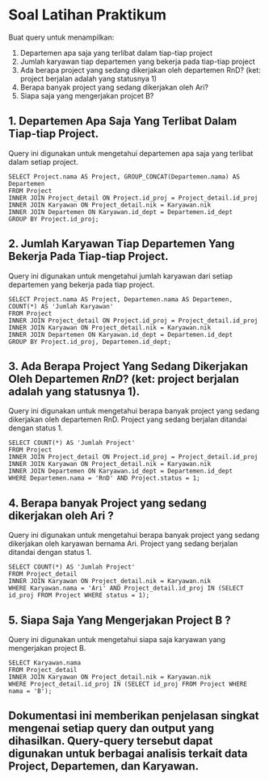 # Soal Latihan Praktikum
Buat query untuk menampilkan:
1. Departemen apa saja yang terlibat dalam tiap-tiap project
2. Jumlah karyawan tiap departemen yang bekerja pada tiap-tiap
project
3. Ada berapa project yang sedang dikerjakan oleh departemen RnD?
(ket: project berjalan adalah yang statusnya 1)
4. Berapa banyak project yang sedang dikerjakan oleh Ari?
5. Siapa saja yang mengerjakan projcet B?

## 1. Departemen Apa Saja Yang Terlibat Dalam Tiap-tiap Project.
Query ini digunakan untuk mengetahui departemen apa saja yang terlibat dalam setiap project.



```
SELECT Project.nama AS Project, GROUP_CONCAT(Departemen.nama) AS Departemen
FROM Project
INNER JOIN Project_detail ON Project.id_proj = Project_detail.id_proj
INNER JOIN Karyawan ON Project_detail.nik = Karyawan.nik
INNER JOIN Departemen ON Karyawan.id_dept = Departemen.id_dept
GROUP BY Project.id_proj;
```
## 2. Jumlah Karyawan Tiap Departemen Yang Bekerja Pada Tiap-tiap Project.
Query ini digunakan untuk mengetahui jumlah karyawan dari setiap departemen yang bekerja pada tiap project.



```
SELECT Project.nama AS Project, Departemen.nama AS Departemen, COUNT(*) AS 'Jumlah Karyawan'
FROM Project
INNER JOIN Project_detail ON Project.id_proj = Project_detail.id_proj
INNER JOIN Karyawan ON Project_detail.nik = Karyawan.nik
INNER JOIN Departemen ON Karyawan.id_dept = Departemen.id_dept
GROUP BY Project.id_proj, Departemen.id_dept;
```

## 3. Ada Berapa Project Yang Sedang Dikerjakan Oleh Departemen ***RnD***? (ket: project berjalan adalah yang statusnya 1).
Query ini digunakan untuk mengetahui berapa banyak project yang sedang dikerjakan oleh departemen RnD. Project yang sedang berjalan ditandai dengan status 1.

```
SELECT COUNT(*) AS 'Jumlah Project'
FROM Project
INNER JOIN Project_detail ON Project.id_proj = Project_detail.id_proj
INNER JOIN Karyawan ON Project_detail.nik = Karyawan.nik
INNER JOIN Departemen ON Karyawan.id_dept = Departemen.id_dept
WHERE Departemen.nama = 'RnD' AND Project.status = 1;
```

## 4. Berapa banyak Project yang sedang dikerjakan oleh Ari ?
Query ini digunakan untuk mengetahui berapa banyak project yang sedang dikerjakan oleh karyawan bernama Ari. Project yang sedang berjalan ditandai dengan status 1.



```
SELECT COUNT(*) AS 'Jumlah Project'
FROM Project_detail
INNER JOIN Karyawan ON Project_detail.nik = Karyawan.nik
WHERE Karyawan.nama = 'Ari' AND Project_detail.id_proj IN (SELECT id_proj FROM Project WHERE status = 1);
```

## 5. Siapa Saja Yang Mengerjakan Project B ?
Query ini digunakan untuk mengetahui siapa saja karyawan yang mengerjakan project B.



```
SELECT Karyawan.nama
FROM Project_detail
INNER JOIN Karyawan ON Project_detail.nik = Karyawan.nik
WHERE Project_detail.id_proj IN (SELECT id_proj FROM Project WHERE nama = 'B');
```

## Dokumentasi ini memberikan penjelasan singkat mengenai setiap query dan output yang dihasilkan. Query-query tersebut dapat digunakan untuk berbagai analisis terkait data Project, Departemen, dan Karyawan.
